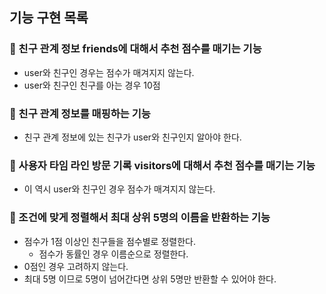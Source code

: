 ## 기능 구현 목록

### 📌 친구 관계 정보 friends에 대해서 추천 점수를 매기는 기능
- user와 친구인 경우는 점수가 매겨지지 않는다.
- user와 친구인 친구를 아는 경우 10점

### 📌 친구 관계 정보를 매핑하는 기능
- 친구 관계 정보에 있는 친구가 user와 친구인지 알아야 한다.

### 📌 사용자 타임 라인 방문 기록 visitors에 대해서 추천 점수를 매기는 기능
- 이 역시 user와 친구인 경우 점수가 매겨지지 않는다.

### 📌 조건에 맞게 정렬해서 최대 상위 5명의 이름을 반환하는 기능
- 점수가 1점 이상인 친구들을 점수별로 정렬한다.
  - 점수가 동률인 경우 이름순으로 정렬한다.
- 0점인 경우 고려하지 않는다.
- 최대 5명 이므로 5명이 넘어간다면 상위 5명만 반환할 수 있어야 한다.